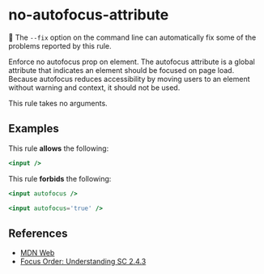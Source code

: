 # no-autofocus-attribute

🔧 The `--fix` option on the command line can automatically fix some of the problems reported by this rule.

Enforce no autofocus prop on element. The autofocus attribute is a global attribute that indicates an element should be focused on page load. Because autofocus reduces accessibility by moving users to an element without warning and context, it should not be used.

This rule takes no arguments.

## Examples

This rule **allows** the following:

```hbs
<input />
```

This rule **forbids** the following:

```hbs
<input autofocus />
```

```hbs
<input autofocus='true' />
```

## References

- [MDN Web](https://developer.mozilla.org/en-US/docs/Web/HTML/Global_attributes/autofocus)
- [Focus Order: Understanding SC 2.4.3](https://www.w3.org/TR/UNDERSTANDING-WCAG20/navigation-mechanisms-focus-order.html)
